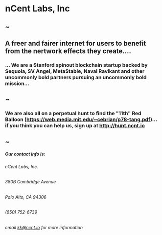 
# nCent Labs, Inc
## ~
## A freer and fairer internet for users to benefit from the nertwork effects they create....
### ... We are a Stanford spinout blockchain startup backed by Sequoia, SV Angel, MetaStable, Naval Ravikant and other uncommonly bold partners pursuing an uncommonly bold mission... 

## ~
### We are also all on a perpetual hunt to find the "11th" Red Balloon (https://web.media.mit.edu/~cebrian/p78-tang.pdf)... if you think you can help us, sign up at http://hunt.ncnt.io
## ~
##### Our contact info is:
###### nCent Labs, Inc.
###### 380B Cambridge Avenue
###### Palo Alto, CA 94306
###### (650) 752-6739
###### email kk@ncnt.io for more information
